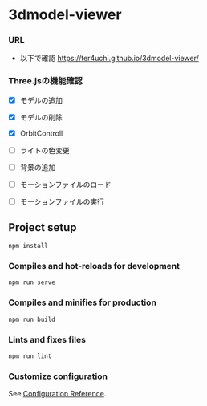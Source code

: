 # 3dmodel-viewer

### URL
- 以下で確認
https://ter4uchi.github.io/3dmodel-viewer/

### Three.jsの機能確認
- [x] モデルの追加
- [x] モデルの削除
- [x] OrbitControll
- [ ] ライトの色変更
- [ ] 背景の追加
- [ ] モーションファイルのロード
- [ ] モーションファイルの実行


## Project setup
```
npm install
```

### Compiles and hot-reloads for development
```
npm run serve
```

### Compiles and minifies for production
```
npm run build
```

### Lints and fixes files
```
npm run lint
```

### Customize configuration
See [Configuration Reference](https://cli.vuejs.org/config/).
